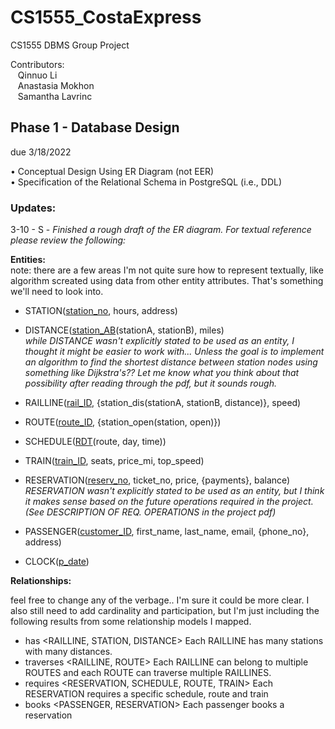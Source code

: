 # CS1555_CostaExpress
CS1555 DBMS Group Project

Contributors:<br>
&nbsp;&nbsp;&nbsp;Qinnuo Li <br>
&nbsp;&nbsp;&nbsp;Anastasia Mokhon <br>
&nbsp;&nbsp;&nbsp;Samantha Lavrinc <br>

## Phase 1 - Database Design 
due 3/18/2022

  • Conceptual Design Using ER Diagram (not EER) <br>
  • Specification of the Relational Schema in PostgreSQL (i.e., DDL)
  
### Updates:

3-10 - S - *Finished a rough draft of the ER diagram. For textual reference please review the following:*

**Entities:** <br>
note: there are a few areas I'm not quite sure how to represent textually, like algorithm screated using data from other entity attributes. That's something we'll need to look into.

- STATION(<ins>station_no</ins>, hours, address)
- DISTANCE(<ins>station_AB</ins>(stationA, stationB), miles) <br>
*while DISTANCE wasn't explicitly stated to be used as an entity, I thought it might be easier to work with... Unless the goal is to implement an algorithm to find the shortest distance between station nodes using something like Dijkstra's?? Let me know what you think about that possibility after reading through the pdf, but it sounds rough.*<br>

- RAILLINE(<ins>rail_ID</ins>, {station_dis(stationA, stationB, distance)}, speed)
- ROUTE(<ins>route_ID</ins>, {station_open(station, open)})
- SCHEDULE(<ins>RDT</ins>(route, day, time))
- TRAIN(<ins>train_ID</ins>, seats, price_mi, top_speed)
- RESERVATION(<ins>reserv_no</ins>, ticket_no, price, {payments}, balance)<br>
*RESERVATION wasn't explicitly stated to be used as an entity, but I think it makes sense based on the future operations required in the project. (See DESCRIPTION OF REQ. OPERATIONS in the project pdf)*
- PASSENGER(<ins>customer_ID</ins>, first_name, last_name, email, {phone_no}, address)
- CLOCK(<ins>p_date</ins>)


**Relationships:**

feel free to change any of the verbage.. I'm sure it could be more clear.
I also still need to add cardinality and participation, but I'm just including the following results from some relationship models I mapped.

- has <RAILLINE, STATION, DISTANCE> 
Each RAILLINE has many stations with many distances. 
- traverses <RAILLINE, ROUTE> 
Each RAILLINE can belong to multiple ROUTES and each ROUTE can traverse multiple RAILLINES.
- requires <RESERVATION, SCHEDULE, ROUTE, TRAIN> 
Each RESERVATION requires a specific schedule, route and train
- books <PASSENGER, RESERVATION>
Each passenger books a reservation
  
